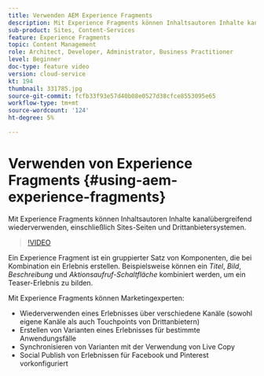 ```yaml
---
title: Verwenden AEM Experience Fragments
description: Mit Experience Fragments können Inhaltsautoren Inhalte kanalübergreifend wiederverwenden, einschließlich Sites-Seiten und Drittanbietersystemen.
sub-product: Sites, Content-Services
feature: Experience Fragments
topic: Content Management
role: Architect, Developer, Administrator, Business Practitioner
level: Beginner
doc-type: feature video
version: cloud-service
kt: 194
thumbnail: 331785.jpg
source-git-commit: fcfb33f93e57d40b08e0527d38cfce8553095e65
workflow-type: tm+mt
source-wordcount: '124'
ht-degree: 5%

---
```



# Verwenden von Experience Fragments {#using-aem-experience-fragments}

Mit Experience Fragments können Inhaltsautoren Inhalte kanalübergreifend wiederverwenden, einschließlich Sites-Seiten und Drittanbietersystemen.

>[!VIDEO](https://video.tv.adobe.com/v/331785/?quality=12&learn=on)

Ein Experience Fragment ist ein gruppierter Satz von Komponenten, die bei Kombination ein Erlebnis erstellen. Beispielsweise können ein *Titel*, *Bild*, *Beschreibung* und *Aktionsaufruf-Schaltfläche* kombiniert werden, um ein Teaser-Erlebnis zu bilden.

Mit Experience Fragments können Marketingexperten:

* Wiederverwenden eines Erlebnisses über verschiedene Kanäle (sowohl eigene Kanäle als auch Touchpoints von Drittanbietern)
* Erstellen von Varianten eines Erlebnisses für bestimmte Anwendungsfälle
* Synchronisieren von Varianten mit der Verwendung von Live Copy
* Social Publish von Erlebnissen für Facebook und Pinterest vorkonfiguriert
